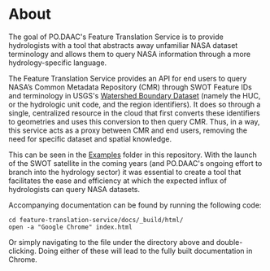 # About


The goal of PO.DAAC's Feature Translation Service is to provide hydrologists with a tool that abstracts away unfamiliar NASA dataset terminology and allows them to query NASA information through a more hydrology-specific language.

The Feature Translation Service provides an API for end users to query NASA’s Common Metadata Repository (CMR) through SWOT Feature IDs and terminology in USGS's [Watershed Boundary Dataset](https://water.usgs.gov/GIS/huc.html) (namely the HUC, or the hydrologic unit code, and the region identifiers). It does so through a single, centralized resource in the cloud that first converts these identifiers to geometries and uses this conversion to then query CMR. Thus, in a way, this service acts as a proxy between CMR and end users, removing the need for specific dataset and spatial knowledge.

This can be seen in the [Examples](examples/) folder in this repository. With the launch of the SWOT satellite in the coming years (and PO.DAAC's ongoing effort to branch into the hydrology sector) it was essential to create a tool that facilitates the ease and efficiency at which the expected influx of hydrologists can query NASA datasets.  

Accompanying documentation can be found by running the following code:

```
cd feature-translation-service/docs/_build/html/
open -a "Google Chrome" index.html
```

Or simply navigating to the file under the directory above and double-clicking. Doing either of these will lead to the fully built documentation in Chrome.
